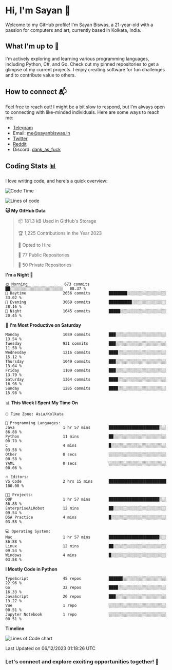 # Hi, I'm Sayan 👋

Welcome to my GitHub profile! I'm Sayan Biswas, a 21-year-old with a passion for computers and art, currently based in Kolkata, India.

## What I'm up to 🚀

I'm actively exploring and learning various programming languages, including Python, C#, and Go. Check out my pinned repositories to get a glimpse of my current projects. I enjoy creating software for fun challenges and to contribute value to others.

## How to connect 📬

Feel free to reach out! I might be a bit slow to respond, but I'm always open to connecting with like-minded individuals. Here are some ways to reach me:

- [Telegram](https://t.me/dank_as_fuck)
- Email: [me@sayanbiswas.in](mailto:me@sayanbiswas.in)
- [Twitter](https://twitter.com/TheDankDel)
- [Reddit](https://www.reddit.com/user/dank_as_fuck_/)
- Discord: [dank_as_fuck](https://discordapp.com/users/506536929152466945)

## Coding Stats 📊

I love writing code, and here's a quick overview:

<!--START_SECTION:waka-->
![Code Time](http://img.shields.io/badge/Code%20Time-1%2C332%20hrs%2046%20mins-blue)

![Lines of code](https://img.shields.io/badge/From%20Hello%20World%20I%27ve%20Written-6.5%20million%20lines%20of%20code-blue)

**🐱 My GitHub Data** 

> 📦 181.3 kB Used in GitHub's Storage 
 > 
> 🏆 1,225 Contributions in the Year 2023
 > 
> 💼 Opted to Hire
 > 
> 📜 77 Public Repositories 
 > 
> 🔑 50 Private Repositories 
 > 
**I'm a Night 🦉** 

```text
🌞 Morning                673 commits         ██░░░░░░░░░░░░░░░░░░░░░░░   08.37 % 
🌆 Daytime                2656 commits        ████████░░░░░░░░░░░░░░░░░   33.02 % 
🌃 Evening                3069 commits        ██████████░░░░░░░░░░░░░░░   38.16 % 
🌙 Night                  1645 commits        █████░░░░░░░░░░░░░░░░░░░░   20.45 % 
```
📅 **I'm Most Productive on Saturday** 

```text
Monday                   1089 commits        ███░░░░░░░░░░░░░░░░░░░░░░   13.54 % 
Tuesday                  931 commits         ███░░░░░░░░░░░░░░░░░░░░░░   11.58 % 
Wednesday                1216 commits        ████░░░░░░░░░░░░░░░░░░░░░   15.12 % 
Thursday                 1049 commits        ███░░░░░░░░░░░░░░░░░░░░░░   13.04 % 
Friday                   1109 commits        ███░░░░░░░░░░░░░░░░░░░░░░   13.79 % 
Saturday                 1364 commits        ████░░░░░░░░░░░░░░░░░░░░░   16.96 % 
Sunday                   1285 commits        ████░░░░░░░░░░░░░░░░░░░░░   15.98 % 
```


📊 **This Week I Spent My Time On** 

```text
🕑︎ Time Zone: Asia/Kolkata

💬 Programming Languages: 
Java                     1 hr 57 mins        ██████████████████████░░░   86.88 % 
Python                   11 mins             ██░░░░░░░░░░░░░░░░░░░░░░░   08.78 % 
C                        4 mins              █░░░░░░░░░░░░░░░░░░░░░░░░   03.58 % 
Other                    0 secs              ░░░░░░░░░░░░░░░░░░░░░░░░░   00.58 % 
YAML                     0 secs              ░░░░░░░░░░░░░░░░░░░░░░░░░   00.06 % 

🔥 Editors: 
VS Code                  2 hrs 15 mins       █████████████████████████   100.00 % 

🐱‍💻 Projects: 
OOP                      1 hr 57 mins        ██████████████████████░░░   86.88 % 
EnterpriseALRobot        12 mins             ██░░░░░░░░░░░░░░░░░░░░░░░   09.54 % 
DSA Practice             4 mins              █░░░░░░░░░░░░░░░░░░░░░░░░   03.58 % 

💻 Operating System: 
Mac                      1 hr 57 mins        ██████████████████████░░░   86.88 % 
Linux                    12 mins             ██░░░░░░░░░░░░░░░░░░░░░░░   09.54 % 
Windows                  4 mins              █░░░░░░░░░░░░░░░░░░░░░░░░   03.58 % 
```

**I Mostly Code in Python** 

```text
TypeScript               45 repos            ██████░░░░░░░░░░░░░░░░░░░   22.96 % 
Go                       32 repos            ████░░░░░░░░░░░░░░░░░░░░░   16.33 % 
JavaScript               26 repos            ███░░░░░░░░░░░░░░░░░░░░░░   13.27 % 
Vue                      1 repo              ░░░░░░░░░░░░░░░░░░░░░░░░░   00.51 % 
Jupyter Notebook         1 repo              ░░░░░░░░░░░░░░░░░░░░░░░░░   00.51 % 
```



**Timeline**

![Lines of Code chart](https://raw.githubusercontent.com/Dank-del/Dank-del/main/assets/bar_graph.png)


 Last Updated on 06/12/2023 01:18:26 UTC
<!--END_SECTION:waka-->

### Let's connect and explore exciting opportunities together! 🚀
